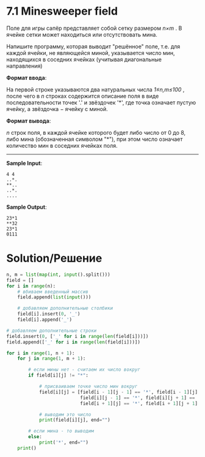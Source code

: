 # 7.1 Minesweeper field

Поле для игры сапёр представляет собой сетку размером *n×m*
. В ячейке сетки может находиться или отсутствовать мина.

Напишите программу, которая выводит "решённое" поле, т.е. для каждой ячейки, не являющейся миной, указывается число мин,
находящихся в соседних ячейках (учитывая диагональные направления)

**Формат ввода**:

На первой строке указываются два натуральных числа *1≤n,m≤100*
, после чего в *n* строках содержится описание поля в виде последовательности точек '.' и звёздочек '*', где точка
означает пустую ячейку, а звёздочка − ячейку с миной.

**Формат вывода**:

*n* строк поля, в каждой ячейке которого будет либо число от 0 до 8, либо мина (обозначенная символом "*"), при этом
число означает количество мин в соседних ячейках поля.

---

**Sample Input**:

```
4 4
..*.
**..
..*.
....
```

**Sample Output**:

```
23*1
**32
23*1
0111
```

# Solution/Решение

```python
n, m = list(map(int, input().split()))
field = []
for i in range(n):
    # вбиваем введенный массив
    field.append(list(input()))

    # добавляем дополнительные столбики
    field[i].insert(0, '_')
    field[i].append('_')

# добавляем дополнительные строки
field.insert(0, ['_' for i in range(len(field[i]))])
field.append(['_' for i in range(len(field[i]))])

for i in range(1, n + 1):
    for j in range(1, m + 1):

        # если мины нет - считаем их число вокруг
        if field[i][j] != "*":

            # присваиваем точке число мин вокруг
            field[i][j] = [field[i - 1][j - 1] == '*', field[i - 1][j] == '*', field[i - 1][j + 1] == '*',
                           field[i][j - 1] == '*', field[i][j + 1] == '*', field[i + 1][j - 1] == '*',
                           field[i + 1][j] == '*', field[i + 1][j + 1] == '*'].count(True)

            # выводим это число
            print(field[i][j], end="")

        # если мина - то выводим
        else:
            print('*', end="")
    print()
```

